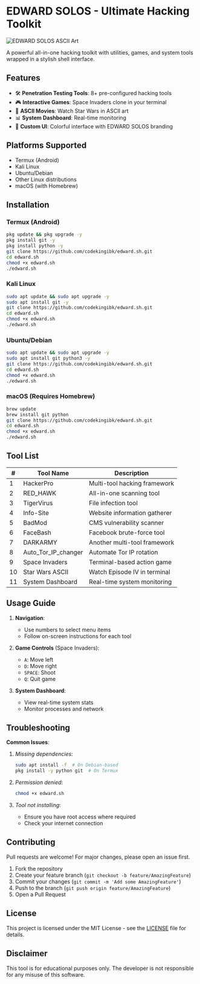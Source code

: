 # EDWARD SOLOS - Ultimate Hacking Toolkit

![EDWARD SOLOS ASCII Art](https://ik.imagekit.io/rmlbayysp/1749254010677-IMG-20250604-WA0000_---7cdiQG.jpg)  


A powerful all-in-one hacking toolkit with utilities, games, and system tools wrapped in a stylish shell interface.

## Features

- 🛠️ **Penetration Testing Tools**: 8+ pre-configured hacking tools
- 🎮 **Interactive Games**: Space Invaders clone in your terminal
- 🎥 **ASCII Movies**: Watch Star Wars in ASCII art
- 📊 **System Dashboard**: Real-time monitoring
- 🎨 **Custom UI**: Colorful interface with EDWARD SOLOS branding

## Platforms Supported

- Termux (Android)
- Kali Linux
- Ubuntu/Debian
- Other Linux distributions
- macOS (with Homebrew)

## Installation

### Termux (Android)

```bash
pkg update && pkg upgrade -y
pkg install git -y
pkg install python -y
git clone https://github.com/codekingibk/edward.sh.git
cd edward.sh
chmod +x edward.sh
./edward.sh
```

### Kali Linux

```bash
sudo apt update && sudo apt upgrade -y
sudo apt install git -y
git clone https://github.com/codekingibk/edward.sh.git
cd edward.sh
chmod +x edward.sh
./edward.sh
```

### Ubuntu/Debian

```bash
sudo apt update && sudo apt upgrade -y
sudo apt install git python3 -y
git clone https://github.com/codekingibk/edward.sh.git
cd edward.sh
chmod +x edward.sh
./edward.sh
```

### macOS (Requires Homebrew)

```bash
brew update
brew install git python
git clone https://github.com/codekingibk/edward.sh.git
cd edward.sh
chmod +x edward.sh
./edward.sh
```

## Tool List

| #  | Tool Name            | Description                          |
|----|----------------------|--------------------------------------|
| 1  | HackerPro            | Multi-tool hacking framework         |
| 2  | RED_HAWK             | All-in-one scanning tool             |
| 3  | TigerVirus           | File infection tool                  |
| 4  | Info-Site            | Website information gatherer         |
| 5  | BadMod               | CMS vulnerability scanner            |
| 6  | FaceBash             | Facebook brute-force tool            |
| 7  | DARKARMY             | Another multi-tool framework         |
| 8  | Auto_Tor_IP_changer  | Automate Tor IP rotation             |
| 9  | Space Invaders       | Terminal-based action game           |
| 10 | Star Wars ASCII      | Watch Episode IV in terminal         |
| 11 | System Dashboard     | Real-time system monitoring          |

## Usage Guide

1. **Navigation**:
   - Use numbers to select menu items
   - Follow on-screen instructions for each tool

2. **Game Controls** (Space Invaders):
   - `A`: Move left
   - `D`: Move right
   - `SPACE`: Shoot
   - `Q`: Quit game

3. **System Dashboard**:
   - View real-time system stats
   - Monitor processes and network

## Troubleshooting

**Common Issues**:

1. *Missing dependencies*:
   ```bash
   sudo apt install -f  # On Debian-based
   pkg install -y python git  # On Termux
   ```

2. *Permission denied*:
   ```bash
   chmod +x edward.sh
   ```

3. *Tool not installing*:
   - Ensure you have root access where required
   - Check your internet connection

## Contributing

Pull requests are welcome! For major changes, please open an issue first.

1. Fork the repository
2. Create your feature branch (`git checkout -b feature/AmazingFeature`)
3. Commit your changes (`git commit -m 'Add some AmazingFeature'`)
4. Push to the branch (`git push origin feature/AmazingFeature`)
5. Open a Pull Request

## License

This project is licensed under the MIT License - see the [LICENSE](LICENSE) file for details.

## Disclaimer

This tool is for educational purposes only. The developer is not responsible for any misuse of this software.
